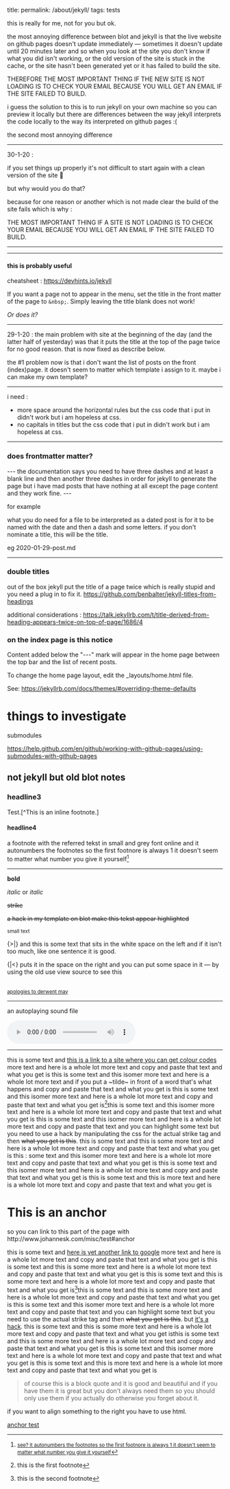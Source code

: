 title:
permalink: /about/jekyll/
tags: tests 

this is really for me, not for you but ok.

the most annoying difference between blot and jekyll is that the live website on github pages doesn't update immediately — sometimes it doesn't update until 20 minutes later and so when you look at the site you don't know if what you did isn't working, or the old version of the site is stuck in the cache, or the site hasn't been generated yet or it has failed to build the site.

THEREFORE THE MOST IMPORTANT THING IF THE NEW SITE IS NOT LOADING IS TO CHECK YOUR EMAIL BECAUSE YOU WILL GET AN EMAIL IF THE SITE FAILED TO BUILD. 

i guess the solution to this is to run jekyll on your own machine so you can preview it locally but there are differences between the way jekyll interprets the code locally to the way its interpreted on github pages :(

the second most annoying difference

<hr>

30-1-20 :

if you set things up properly it's not difficult to start again with a clean version of the site 🙂

but why would you do that?

because for one reason or another which is not made clear the build of the site fails which is why :

THE MOST IMPORTANT THING IF A SITE IS NOT LOADING IS TO CHECK YOUR EMAIL BECAUSE YOU WILL GET AN EMAIL IF THE SITE FAILED TO BUILD. 

----------------------







----------------------

#### this is probably useful

cheatsheet : https://devhints.io/jekyll

If you want a page not to appear in the menu, set the title in the front matter of the page to ``&nbsp;``. Simply leaving the title blank does not work!

*Or does it?*

----------------------

29-1-20 : the main problem with site at the beginning of the day (and the latter half of yesterday) was that it puts the title at the top of the page twice for no good reason. that is now fixed as describe below.

the #1 problem now is that i don't want the list of posts on the front (index)page. it doesn't seem to matter which template i assign to it.
	maybe i can make my own template?

<hr>

i need :
- more space around the horizontal rules but the css code that i put in didn't work but i am hopeless at css.
- no capitals in titles but the css code that i put in didn't work but i am hopeless at css.

----------------------

### does frontmatter matter?

---  the documentation says you need to have three dashes and at least a blank line and then another three dashes in order for jekyll to generate the page but i have mad posts that have nothing at all except the page content and they work fine. ---

for example 

what you do need for a file to be interpreted as a dated post is for it to be named with the date and then a dash and some letters. if you don't nominate a title, this will be the title.

eg 2020-01-29-post.md

----------------------

### double titles

out of the box jekyll put the title of a page twice which is really stupid and you need a plug in to fix it.
https://github.com/benbalter/jekyll-titles-from-headings

additional considerations : https://talk.jekyllrb.com/t/title-derived-from-heading-appears-twice-on-top-of-page/1686/4

### on the index page is this notice

Content added below the "---" mark will appear in the home page between the top bar and the list of recent posts.

To change the home page layout, edit the _layouts/home.html file.

See: https://jekyllrb.com/docs/themes/#overriding-theme-defaults


# things to investigate

submodules

https://help.github.com/en/github/working-with-github-pages/using-submodules-with-github-pages

## not jekyll but old blot notes

### headline3

Test.[^This is an inline footnote.]

#### headline4

a footnote with the referred tekst in small and grey font online and it autonumbers the footnotes so the first footnore is always 1 it doesn't seem to matter what number you give it yourself[^3]

[^3]: <small>see?  it autonumbers the footnotes so the first footnore is always 1 it doesn't seem to matter what number you give it yourself</small>

------

**bold**

*italic* or _italic_

~~strike~~    

<strike>a hack in my template on blot make this tekst appear highlighted</strike>

<small>small text</small>

{>|} and this is some text that sits in the white space on the left and if it isn't too much, like one sentence it is good.

{|<} puts it in the space on the right and you can put some space in it — by using the old use view source to see this  &nbsp;<br>&nbsp;<br>

<small>[apologies to derwent may](apologies-to-derwent-may)</small>

------

an autoplaying sound file

<audio autoplay src="http://johannesk.com.s3.amazonaws.com/2019/we%20are%20fine%20sharon%20van%20etten%20WFMU%2028-01-2012.mp3" preload controls></audio>

----------------------

this is some text and [this is a link to a site where you can get colour codes](https://www.w3schools.com/colors/colors_shades.asp) more text and here is a whole lot more text and copy and paste that text and what you get is this is some text and this isomer more text and here is a whole lot more text and if you put a ~tilde~ in front of a word that's what happens and copy and paste that text and what you get is this is some text and this isomer more text and here is a whole lot more text and copy and paste that text and what you get is[^1]this is some text and this isomer more text and here is a whole lot more text and copy and paste that text and what you get is this is some text and this isomer more text and here is a whole lot more text and copy and paste that text and you can highlight some text but you need to use a hack by manipulating the css for the actual strike tag and then <strike>what you get is this</strike>. this is some text and this is some more text and here is a whole lot more text and copy and paste that text and what you get is this : some text and this isomer more text and here is a whole lot more text and copy and paste that text and what you get is this is some text and this isomer more text and here is a whole lot more text and copy and paste that text and what you get is this is some text and this is more text and here is a whole lot more text and copy and paste that text and what you get is



<h1 id="anchor">This is an anchor</h1>
so you can link to this part of the page with http://www.johannesk.com/misc/test#anchor

this is some text and  [here is yet another link to google](google.com)  more text and here is a whole lot more text and copy and paste that text and what you get is this is some text and this  is some more text and here is a whole lot more text and copy and paste that text and what you get is this is some text and this  is some more text and here is a whole lot more text and copy and paste that text and what you get is[^2]this is some text and this is some more text and here is a whole lot more text and copy and paste that text and what you get is this is some text and this isomer more text and here is a whole lot more text and copy and paste that text and you can highlight some text but you need to use the actual strike tag and then <strike>what you get is this</strike>. but [it's a hack](https://codepen.io/anon/pen/KbgjYV?&editable=true). this is some text and this is some more text and here is a whole lot more text and copy and paste that text and what you get isthis is some text and this  is some more text and here is a whole lot more text and copy and paste that text and what you get is this is some text and this isomer more text and here is a whole lot more text and copy and paste that text and what you get is this is some text and this is more text and here is a whole lot more text and copy and paste that text and what you get is

> of course this is a block quote and it is good and beautiful and if you have them it is great but you don't always need them so you should only use them if you actually do otherwise you forget about it.

[^1]: this is the first footnote 
[^2]: this is the second footnote 

<html><text-align:right>if you want to align something to the right you have to use html.</html>

<a href="http://www.johannesk.com/misc/test#anchor">anchor test


